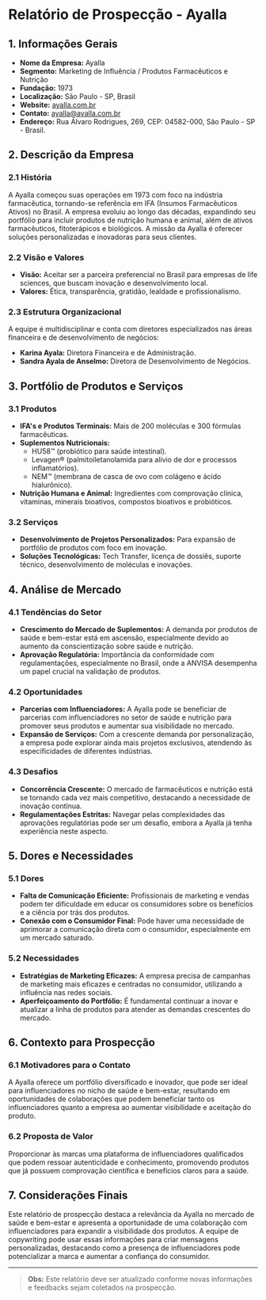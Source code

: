 # Relatório de Prospecção - Ayalla

## 1. Informações Gerais

- **Nome da Empresa:** Ayalla
- **Segmento:** Marketing de Influência / Produtos Farmacêuticos e Nutrição
- **Fundação:** 1973
- **Localização:** São Paulo - SP, Brasil
- **Website:** [ayalla.com.br](http://www.ayalla.com.br)
- **Contato:** ayalla@ayalla.com.br
- **Endereço:** Rua Álvaro Rodrigues, 269, CEP: 04582-000, São Paulo - SP - Brasil.

## 2. Descrição da Empresa

### 2.1 História
A Ayalla começou suas operações em 1973 com foco na indústria farmacêutica, tornando-se referência em IFA (Insumos Farmacêuticos Ativos) no Brasil. A empresa evoluiu ao longo das décadas, expandindo seu portfólio para incluir produtos de nutrição humana e animal, além de ativos farmacêuticos, fitoterápicos e biológicos. A missão da Ayalla é oferecer soluções personalizadas e inovadoras para seus clientes.

### 2.2 Visão e Valores
- **Visão:** Aceitar ser a parceira preferencial no Brasil para empresas de life sciences, que buscam inovação e desenvolvimento local.
- **Valores:** Ética, transparência, gratidão, lealdade e profissionalismo.

### 2.3 Estrutura Organizacional
A equipe é multidisciplinar e conta com diretores especializados nas áreas financeira e de desenvolvimento de negócios:
- **Karina Ayala:** Diretora Financeira e de Administração.
- **Sandra Ayala de Anselmo:** Diretora de Desenvolvimento de Negócios.

## 3. Portfólio de Produtos e Serviços

### 3.1 Produtos
- **IFA's e Produtos Terminais:** Mais de 200 moléculas e 300 fórmulas farmacêuticas.
- **Suplementos Nutricionais:**
    - HU58™ (probiótico para saúde intestinal).
    - Levagen® (palmitoiletanolamida para alívio de dor e processos inflamatórios).
    - NEM™ (membrana de casca de ovo com colágeno e ácido hialurônico).
- **Nutrição Humana e Animal:** Ingredientes com comprovação clínica, vitaminas, minerais bioativos, compostos bioativos e probióticos.

### 3.2 Serviços
- **Desenvolvimento de Projetos Personalizados:** Para expansão de portfólio de produtos com foco em inovação.
- **Soluções Tecnológicas:** Tech Transfer, licença de dossiês, suporte técnico, desenvolvimento de moléculas e inovações.

## 4. Análise de Mercado

### 4.1 Tendências do Setor
- **Crescimento do Mercado de Suplementos:** A demanda por produtos de saúde e bem-estar está em ascensão, especialmente devido ao aumento da conscientização sobre saúde e nutrição.
- **Aprovação Regulatória:** Importância da conformidade com regulamentações, especialmente no Brasil, onde a ANVISA desempenha um papel crucial na validação de produtos.

### 4.2 Oportunidades
- **Parcerias com Influenciadores:** A Ayalla pode se beneficiar de parcerias com influenciadores no setor de saúde e nutrição para promover seus produtos e aumentar sua visibilidade no mercado.
- **Expansão de Serviços:** Com a crescente demanda por personalização, a empresa pode explorar ainda mais projetos exclusivos, atendendo às especificidades de diferentes indústrias.

### 4.3 Desafios
- **Concorrência Crescente:** O mercado de farmacêuticos e nutrição está se tornando cada vez mais competitivo, destacando a necessidade de inovação contínua.
- **Regulamentações Estritas:** Navegar pelas complexidades das aprovações regulatórias pode ser um desafio, embora a Ayalla já tenha experiência neste aspecto.

## 5. Dores e Necessidades

### 5.1 Dores
- **Falta de Comunicação Eficiente:** Profissionais de marketing e vendas podem ter dificuldade em educar os consumidores sobre os benefícios e a ciência por trás dos produtos.
- **Conexão com o Consumidor Final:** Pode haver uma necessidade de aprimorar a comunicação direta com o consumidor, especialmente em um mercado saturado.

### 5.2 Necessidades
- **Estratégias de Marketing Eficazes:** A empresa precisa de campanhas de marketing mais eficazes e centradas no consumidor, utilizando a influência nas redes sociais.
- **Aperfeiçoamento do Portfólio:** É fundamental continuar a inovar e atualizar a linha de produtos para atender as demandas crescentes do mercado.

## 6. Contexto para Prospecção

### 6.1 Motivadores para o Contato
A Ayalla oferece um portfólio diversificado e inovador, que pode ser ideal para influenciadores no nicho de saúde e bem-estar, resultando em oportunidades de colaborações que podem beneficiar tanto os influenciadores quanto a empresa ao aumentar visibilidade e aceitação do produto.

### 6.2 Proposta de Valor
Proporcionar às marcas uma plataforma de influenciadores qualificados que podem ressoar autenticidade e conhecimento, promovendo produtos que já possuem comprovação científica e benefícios claros para a saúde.

## 7. Considerações Finais

Este relatório de prospecção destaca a relevância da Ayalla no mercado de saúde e bem-estar e apresenta a oportunidade de uma colaboração com influenciadores para expandir a visibilidade dos produtos. A equipe de copywriting pode usar essas informações para criar mensagens personalizadas, destacando como a presença de influenciadores pode potencializar a marca e aumentar a confiança do consumidor.

--- 

> **Obs:** Este relatório deve ser atualizado conforme novas informações e feedbacks sejam coletados na prospecção.